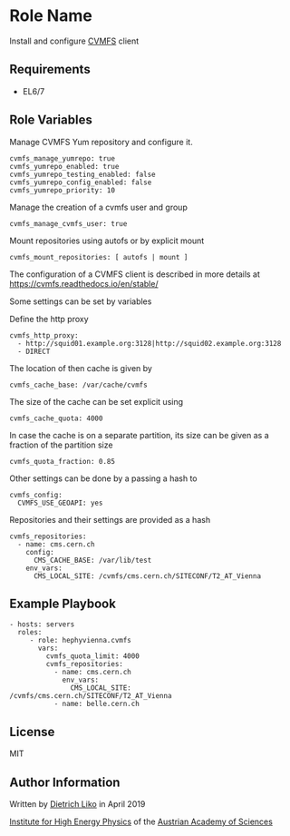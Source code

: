 Role Name
=========

Install and configure [CVMFS](https://cernvm.cern.ch/portal/filesystem) client

Requirements
------------

* EL6/7

Role Variables
--------------

Manage CVMFS Yum repository and configure it.

    cvmfs_manage_yumrepo: true
    cvmfs_yumrepo_enabled: true
    cvmfs_yumrepo_testing_enabled: false
    cvmfs_yumrepo_config_enabled: false
    cvmfs_yumrepo_priority: 10

Manage the creation of a cvmfs user and group

    cvmfs_manage_cvmfs_user: true

Mount repositories using autofs or by explicit mount

    cvmfs_mount_repositories: [ autofs | mount ]

The configuration of a CVMFS client is described in more details at
 https://cvmfs.readthedocs.io/en/stable/

Some settings can be set by variables

Define the http proxy

    cvmfs_http_proxy:
      - http://squid01.example.org:3128|http://squid02.example.org:3128
      - DIRECT

The location of then cache is given by

    cvmfs_cache_base: /var/cache/cvmfs

The size of the cache can be set explicit using

    cvmfs_cache_quota: 4000

In case the cache is on a separate partition, its size can be given
as a fraction of the partition size

    cvmfs_quota_fraction: 0.85

Other settings can be done by a passing a hash to

    cvmfs_config:
      CVMFS_USE_GEOAPI: yes

Repositories and their settings are provided as a hash

    cvmfs_repositories:
      - name: cms.cern.ch
        config:
          CMS_CACHE_BASE: /var/lib/test
        env_vars:
          CMS_LOCAL_SITE: /cvmfs/cms.cern.ch/SITECONF/T2_AT_Vienna


Example Playbook
----------------


    - hosts: servers
      roles:
         - role: hephyvienna.cvmfs
           vars:
             cvmfs_quota_limit: 4000
             cvmfs_repositories:
               - name: cms.cern.ch
                 env_vars:
                   CMS_LOCAL_SITE: /cvmfs/cms.cern.ch/SITECONF/T2_AT_Vienna
               - name: belle.cern.ch


License
-------

MIT

Author Information
------------------

Written by [Dietrich Liko](http://hephy.at/dliko) in April 2019

[Institute for High Energy Physics](http://www.hephy.at) of the
[Austrian Academy of Sciences](http://www.oeaw.ac.at)
